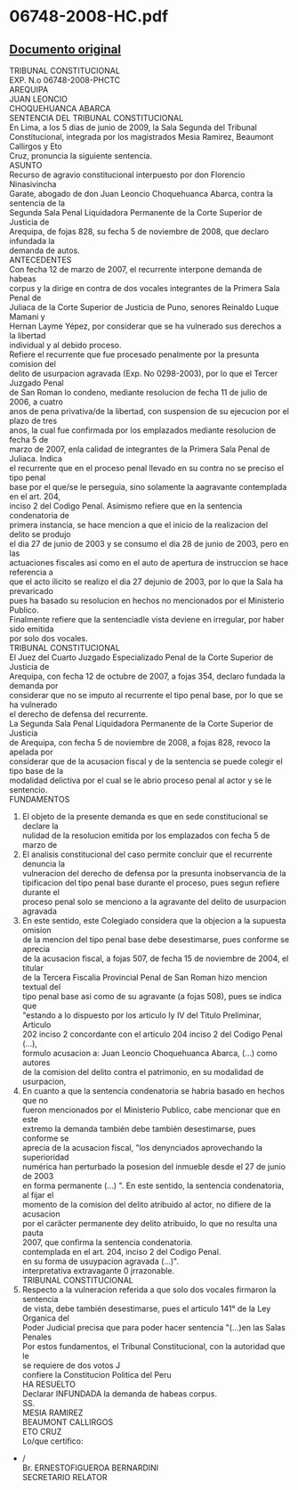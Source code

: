 
06748-2008-HC.pdf
=================
  
[Documento original](https://tc.gob.pe/jurisprudencia/2009/06748-2008-HC.pdf)  
---  
TRIBUNAL CONSTITUCIONAL  
EXP. N.o 06748-2008-PHCTC  
AREQUIPA  
JUAN LEONCIO  
CHOQUEHUANCA ABARCA  
SENTENCIA DEL TRIBUNAL CONSTITUCIONAL  
En Lima, a los 5 dias de junio de 2009, la Sala Segunda del Tribunal  
Constitucional, integrada por los magistrados Mesia Ramirez, Beaumont Callirgos y Eto  
Cruz, pronuncia la siguiente sentencia.  
ASUNTO  
Recurso de agravio constitucional interpuesto por don Florencio Ninasivincha  
Garate, abogado de don Juan Leoncio Choquehuanca Abarca, contra la sentencia de la  
Segunda Sala Penal Liquidadora Permanente de la Corte Superior de Justicia de  
Arequipa, de fojas 828, su fecha 5 de noviembre de 2008, que declaro infundada la  
demanda de autos.  
ANTECEDENTES  
Con fecha 12 de marzo de 2007, el recurrente interpone demanda de habeas  
corpus y la dirige en contra de dos vocales integrantes de la Primera Sala Penal de  
Juliaca de la Corte Superior de Justicia de Puno, senores Reinaldo Luque Mamani y  
Hernan Layme Yépez, por considerar que se ha vulnerado sus derechos a la libertad  
individual y al debido proceso.  
Refiere el recurrente que fue procesado penalmente por la presunta comision del  
delito de usurpacion agravada (Exp. No 0298-2003), por lo que el Tercer Juzgado Penal  
de San Roman lo condeno, mediante resolucion de fecha 11 de julio de 2006, a cuatro  
anos de pena privativa/de la libertad, con suspension de su ejecucion por el plazo de tres  
anos, la cual fue confirmada por los emplazados mediante resolucion de fecha 5 de  
marzo de 2007, enla calidad de integrantes de la Primera Sala Penal de Juliaca. Indica  
el recurrente que en el proceso penal llevado en su contra no se preciso el tipo penal  
base por el que/se le perseguia, sino solamente la aagravante contemplada en el art. 204,  
inciso 2 del Codigo Penal. Asimismo refiere que en la sentencia condenatoria de  
primera instancia, se hace mencion a que el inicio de la realizacion del delito se produjo  
el dia 27 de junio de 2003 y se consumo el dia 28 de junio de 2003, pero en las  
actuaciones fiscales asi como en el auto de apertura de instruccion se hace referencia a  
que el acto ilicito se realizo el dia 27 dejunio de 2003, por lo que la Sala ha prevaricado  
pues ha basado su resolucion en hechos no mencionados por el Ministerio Publico.  
Finalmente refiere que la sentenciadle vista deviene en irregular, por haber sido emitida  
por solo dos vocales.  
TRIBUNAL CONSTITUCIONAL  
El Juez del Cuarto Juzgado Especializado Penal de la Corte Superior de Justicia de  
Arequipa, con fecha 12 de octubre de 2007, a fojas 354, declaro fundada la demanda por  
considerar que no se imputo al recurrente el tipo penal base, por lo que se ha vulnerado  
el derecho de defensa del recurrente.  
La Segunda Sala Penal Liquidadora Permanente de la Corte Superior de Justicia  
de Arequipa, con fecha 5 de noviembre de 2008, a fojas 828, revoco la apelada por  
considerar que de la acusacion fiscal y de la sentencia se puede colegir el tipo base de la  
modalidad delictiva por el cual se le abrio proceso penal al actor y se le sentencio.  
FUNDAMENTOS  
1. El objeto de la presente demanda es que en sede constitucional se declare la  
nulidad de la resolucion emitida por los emplazados con fecha 5 de marzo de  
2. El analisis constitucional del caso permite concluir que el recurrente denuncia la  
vulneracion del derecho de defensa por la presunta inobservancia de la  
tipificacion del tipo penal base durante el proceso, pues segun refiere durante el  
proceso penal solo se menciono a la agravante del delito de usurpacion agravada  
3. En este sentido, este Colegiado considera que la objecion a la supuesta omision  
de la mencion del tipo penal base debe desestimarse, pues conforme se aprecia  
de la acusacion fiscal, a fojas 507, de fecha 15 de noviembre de 2004, el titular  
de la Tercera Fiscalia Provincial Penal de San Roman hizo mencion textual del  
tipo penal base asi como de su agravante (a fojas 508), pues se indica que  
"estando a lo dispuesto por los articulo Iy IV del Titulo Preliminar, Articulo  
202 inciso 2 concordante con el articulo 204 inciso 2 del Codigo Penal (...),  
formulo acusacion a: Juan Leoncio Choquehuanca Abarca, (...) como autores  
de la comision del delito contra el patrimonio, en su modalidad de usurpacion,  
4. En cuanto a que la sentencia condenatoria se habria basado en hechos que no  
fueron mencionados por el Ministerio Publico, cabe mencionar que en este  
extremo la demanda también debe también desestimarse, pues conforme se  
aprecia de la acusacion fiscal, "los denynciados aprovechando la superioridad  
numérica han perturbado la posesion del inmueble desde el 27 de junio de 2003  
en forma permanente (...) ". En este sentido, la sentencia condenatoria, al fijar el  
momento de la comision del delito atribuido al actor, no difiere de la acusacion  
por el carâcter permanente dey delito atribuido, lo que no resulta una pauta  
2007, que confirma la sentencia condenatoria.  
contemplada en el art. 204, inciso 2 del Codigo Penal.  
en su forma de usuypacion agravada (...)".  
interpretativa extravagante 0 jrrazonable.  
TRIBUNAL CONSTITUCIONAL  
5. Respecto a la vulneracion referida a que solo dos vocales firmaron la sentencia  
de vista, debe también desestimarse, pues el articulo 141° de la Ley Organica del  
Poder Judicial precisa que para poder hacer sentencia "(...)en las Salas Penales  
Por estos fundamentos, el Tribunal Constitucional, con la autoridad que le  
se requiere de dos votos J  
confiere la Constitucion Politica del Peru  
HA RESUELTO  
Declarar INFUNDADA la demanda de habeas corpus.  
SS.  
MESIA RAMIREZ  
BEAUMONT CALLIRGOS  
ETO CRUZ  
Lo/que certifico:  
- /  
Br. ERNESTOFIGUEROA BERNARDINI  
SECRETARIO RELATOR